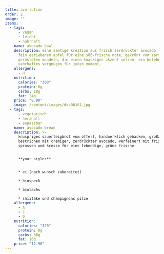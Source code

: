 ```yaml
---
title: avo-lution
order: 2
image: ""
items:
  - tags:
      - vegan
      - leicht
      - nahrhaft
    name: avocado bowl
    description: eine samtige kreation aus frisch zerdrückter avocado, veredelt mit
      fein geriebenem apfel für eine süß-frische note, gekrönt von zart
      gerösteten mandeln, die einen knackigen akzent setzen. ein belebendes,
      nahrhaftes vergnügen für jeden moment.
    allergens:
      - H
    nutrition:
      calories: "300"
      protein: 6g
      carbs: 18g
      fat: 24g
    price: "8.90"
    image: /content/images/dsc00161.jpg
  - tags:
      - vegetarisch
      - herzhaft
      - anpassbar
    name: avocado bread
    description: >-
      knuspriges sauerteigbrot vom öfferl, handwerklich gebacken, großzügig
      bestrichen mit cremiger, zerdrückter avocado, verfeinert mit frischen
      sprossen und kresse für eine lebendige, grüne frische.


      **your style:**


      * ei (nach wunsch zubereitet)

      * biospeck

      * biolachs

      * shiitake und champignons pilze
    allergens:
      - A
      - C
      - D
    nutrition:
      calories: "320"
      protein: 8g
      carbs: 38g
      fat: 16g
    price: "12.90"
---
```

